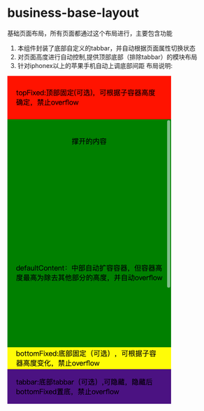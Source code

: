 #  business-base-layout
基础页面布局，所有页面都通过这个布局进行，主要包含功能
1. 本组件封装了底部自定义的tabbar，并自动根据页面属性切换状态
2. 对页面高度进行自动控制,提供顶部底部（排除tabbar）的模块布局
3. 针对iphonex以上的苹果手机自动上调底部间距
布局说明:

![layout.png](./layout.png)



